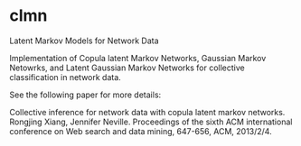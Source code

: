 clmn
====

Latent Markov Models for Network Data

Implementation of Copula latent Markov Networks, Gaussian Markov Netowrks, and Latent Gaussian Markov Networks for collective classification in network data.

See the following paper for more details:

Collective inference for network data with copula latent markov networks.
Rongjing Xiang, Jennifer Neville.
Proceedings of the sixth ACM international conference on Web search and data mining, 647-656, ACM, 2013/2/4.
